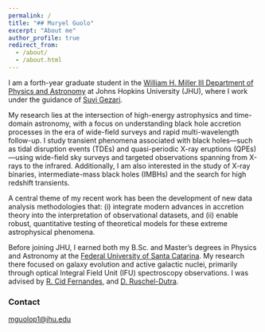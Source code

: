 ```yaml
---
permalink: /
title: "## Muryel Guolo"
excerpt: "About me"
author_profile: true
redirect_from: 
  - /about/
  - /about.html
---
```



<!-- Google tag (gtag.js) -->
<script async src="https://www.googletagmanager.com/gtag/js?id=G-XYE7WC1N2B"></script>
<script>
  window.dataLayer = window.dataLayer || [];
  function gtag(){dataLayer.push(arguments);}
  gtag('js', new Date());

  gtag('config', 'G-XYE7WC1N2B');
</script>



I am a forth-year graduate student in the <a href="https://physics-astronomy.jhu.edu" target="_blank">William H. Miller III Department of Physics and Astronomy</a> at Johns Hopkins University (JHU), where I work under the guidance of <a href="https://physics-astronomy.jhu.edu/directory/suvi-gezari/" target="_blank">Suvi Gezari</a>.

My research lies at the intersection of high-energy astrophysics and time-domain astronomy, with a focus on understanding black hole accretion processes in the era of wide-field surveys and rapid multi-wavelength follow-up. I study transient phenomena associated with black holes—such as tidal disruption events (TDEs) and quasi-periodic X-ray eruptions (QPEs)—using wide-field sky surveys and targeted observations spanning from X-rays to the infrared. Additionally, I am also interested in the study of X-ray binaries, intermediate-mass black holes (IMBHs) and the search for high redshift transients.

A central theme of my recent work has been the development of new data analysis methodologies that: (i) integrate modern advances in accretion theory into the interpretation of observational datasets, and (ii) enable robust, quantitative testing of theoretical models for these extreme astrophysical phenomena.


Before joining JHU, I earned both my B.Sc. and Master’s degrees in Physics and Astronomy at the <a href="https://ppgfsc.posgrad.ufsc.br/?lang=en" target="_blank">Federal University of Santa Catarina</a>. My research there focused on galaxy evolution and active galactic nuclei, primarily through optical Integral Field Unit (IFU) spectroscopy observations. I was advised by <a href="https://scholar.google.com.br/citations?user=_NWGzLIAAAAJ&hl=en" target="_blank">R. Cid Fernandes</a>, and <a href="https://scholar.google.com/citations?user=rGfZ3zoAAAAJ&hl=en" target="_blank"> D. Ruschel-Dutra</a>.

### Contact
mguolop1@jhu.edu

